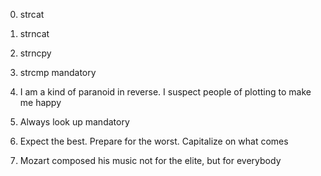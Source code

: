 0. strcat
1. strncat
2. strncpy
3. strcmp
mandatory

4. I am a kind of paranoid in reverse. I suspect people of plotting to make me happy
5. Always look up
mandatory

6. Expect the best. Prepare for the worst. Capitalize on what comes
7. Mozart composed his music not for the elite, but for everybody
